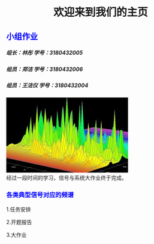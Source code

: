 <IDOCTYPE html>
<head>
<meta charset="utf-8">
</head>
<body>
<h1><center>欢迎来到我们的主页</center></h1>
<h2 style="color:blue;">小组作业</h2>
<h5>组长：林彤   学号：3180432005</h5> 
<h5>组员：郑洁   学号：3180432006</h5>
<h5>组员：王洁仪 学号：3180432004</h5>
<p>
<p1>
<img src="timg.jpg">
<br>
</p1> 经过一段时间的学习，信号与系统大作业终于完成。
</p>
<h3 style="color:blue;">各类典型信号对应的频谱</h3>
<p>
<p1>1.任务安排</p1>
</p>
<p>
<p1>2.开题报告</p1>
</p>
<p>
<p1>3.大作业</p1>
</p>
</body>
</html>
